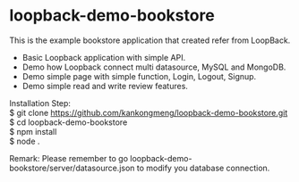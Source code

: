 # loopback-demo-bookstore

This is the example bookstore application that created refer from LoopBack.
- Basic Loopback application with simple API.
- Demo how Loopback connect multi datasource, MySQL and MongoDB.
- Demo simple page with simple function, Login, Logout, Signup.
- Demo simple read and write review features.

Installation Step:<br>
$ git clone https://github.com/kankongmeng/loopback-demo-bookstore.git<br>
$ cd loopback-demo-bookstore<br>
$ npm install<br>
$ node .<br>

Remark: Please remember to go loopback-demo-bookstore/server/datasource.json to modify you database connection.
